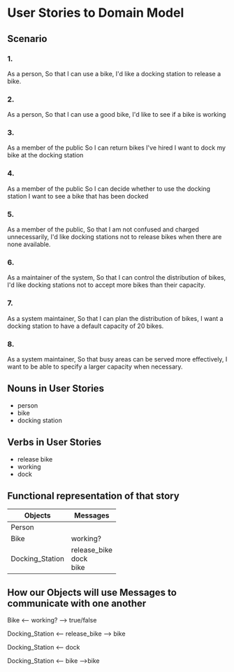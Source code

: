 # User Stories to Domain Model

## Scenario

### 1.
As a person,
So that I can use a bike,
I'd like a docking station to release a bike.

### 2.
As a person,
So that I can use a good bike,
I'd like to see if a bike is working

### 3.
As a member of the public
So I can return bikes I've hired
I want to dock my bike at the docking station

### 4.
As a member of the public
So I can decide whether to use the docking station
I want to see a bike that has been docked

### 5.
As a member of the public,
So that I am not confused and charged unnecessarily,
I'd like docking stations not to release bikes when there are none available.

### 6.
As a maintainer of the system,
So that I can control the distribution of bikes,
I'd like docking stations not to accept more bikes than their capacity.

### 7.
As a system maintainer,
So that I can plan the distribution of bikes,
I want a docking station to have a default capacity of 20 bikes.

### 8.
 As a system maintainer,
So that busy areas can be served more effectively,
I want to be able to specify a larger capacity when necessary.

## Nouns in User Stories
- person
- bike
- docking station

## Verbs in User Stories
- release bike
- working
- dock

##  Functional representation of that story

| Objects         | Messages                              |
|-----------------|---------------------------------------|
| Person          |                                       |
| Bike            | working?                              |
| Docking_Station | release_bike <br>dock<br>bike         |

## How our Objects will use Messages to communicate with one another

Bike            <-- working?      --> true/false

Docking_Station <-- release_bike  --> bike

Docking_Station <-- dock

Docking_Station <-- bike          -->bike

